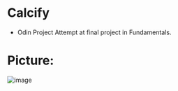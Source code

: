 # Calcify
- Odin Project Attempt at final project in Fundamentals.

# Picture:

![image](https://github.com/user-attachments/assets/d4e77562-a9b2-438a-b741-d2ca91d0fb48)
